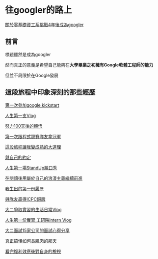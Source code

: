 # 往googler的路上
[關於零基礎資工系挑戰4年後成為googler](https://slashie-person-and-googler.medium.com/%E9%9B%B6%E5%9F%BA%E7%A4%8E%E8%B3%87%E5%B7%A5%E7%B3%BB%E5%AD%B8%E7%94%9F%E5%9C%A8%E6%88%90%E7%82%BAgoogle%E5%B7%A5%E7%A8%8B%E5%B8%AB%E4%B9%8B%E8%B7%AF-af5d71300d82)
## 前言
標題雖然是成為googler

然而真正的意義是希望自己能夠在**大學畢業之初擁有Google軟體工程師的能力**

但並不局限於在Google發展

## 這段旅程中印象深刻的那些經歷
[第一次參加google kickstart](https://slashie-person-and-googler.medium.com/%E5%BE%80googler%E7%9A%84%E8%B7%AF%E4%B8%8Aday45-760e3d4ee197)

[人生第一支Vlog](https://slashie-person-and-googler.medium.com/%E5%BE%80googler%E7%9A%84%E8%B7%AF%E4%B8%8Aday78-faf65bd6f801)

[努力100天後的體悟](https://slashie-person-and-googler.medium.com/%E5%BE%80googler%E7%9A%84%E8%B7%AF%E4%B8%8Aday100-9dd212dca228)

[第一次跟程式競賽隊友拿冠軍](https://slashie-person-and-googler.medium.com/%E5%BE%80googler%E7%9A%84%E8%B7%AF%E4%B8%8Aday121-a348c6ac4005)

[這段旅程讓我變成熟的大道理](https://slashie-person-and-googler.medium.com/%E5%BE%80googler%E7%9A%84%E8%B7%AF%E4%B8%8Aday200-ba5bf3fd6252)

[與自己的約定](https://slashie-person-and-googler.medium.com/the-journey-to-be-googler-day215-a43050bc1018)

[人生第一場StandUp脫口秀](https://slashie-person-and-googler.medium.com/the-journey-to-be-googler-day244-2e4858082cbc)

[在閱讀後用屬於自己的浪漫主義繼續前進](https://slashie-person-and-googler.medium.com/the-journey-to-be-googler-day267-c8a787c086bc)

[我生出的第一份履歷](https://slashie-person-and-googler.medium.com/the-journey-to-be-googler-day271-a141b5fe5544)

[與隊友贏得ICPC銅牌](https://slashie-person-and-googler.medium.com/the-journey-to-be-googler-day294-b124e464adec)

[大二爭取實習的生活日常Vlog](https://slashie-person-and-googler.medium.com/the-journey-to-be-googler-day296-39925ae9bb02)

[人生第一份實習 工研院Intern Vlog](https://slashie-person-and-googler.medium.com/the-journey-to-be-googler-day363-fc0a18d9a906)

[大二面試15家公司的面試心得分享](https://slashie-person-and-googler.medium.com/%E5%BE%80googler%E7%9A%84%E8%B7%AF%E4%B8%8Aday474-9a121e610cf6)

[真正搞懂如何長肌肉的那天](https://slashie-person-and-googler.medium.com/%E5%BE%80googler%E7%9A%84%E8%B7%AF%E4%B8%8Aday482-46c818b28960)

[看完複利效應後對自身的檢視](https://slashie-person-and-googler.medium.com/%E5%BE%80googler%E7%9A%84%E8%B7%AF%E4%B8%8Aday483-74ca970cbfd6)

